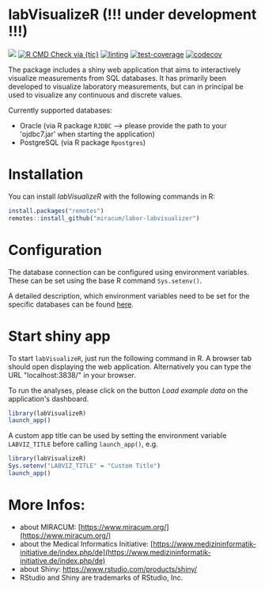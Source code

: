 # labVisualizeR (!!! under development !!!)

<!-- badges: start -->
[![](https://img.shields.io/badge/doi-10.3233/SHTI210072-yellow.svg)](https://doi.org/10.3233/SHTI210072)
[![R CMD Check via {tic}](https://github.com/miracum/labor-labvisualizer/workflows/R%20CMD%20Check%20via%20{tic}/badge.svg?branch=master)](https://github.com/miracum/labor-labvisualizer/actions)
[![linting](https://github.com/miracum/labor-labvisualizer/workflows/lint/badge.svg?branch=master)](https://github.com/miracum/labor-labvisualizer/actions)
[![test-coverage](https://github.com/miracum/labor-labvisualizer/workflows/test-coverage/badge.svg?branch=master)](https://github.com/miracum/labor-labvisualizer/actions)
[![codecov](https://codecov.io/gh/miracum/labor-labvisualizer/branch/master/graph/badge.svg)](https://codecov.io/gh/miracum/labor-labvisualizer)
<!-- badges: end -->


The package includes a shiny web application that aims to interactively visualize measurements from SQL databases. It has primarily been developed to visualize laboratory measurements, but can in principal be used to visualize any continuous and discrete values. 

Currently supported databases:  
* Oracle (via R package `RJDBC` --> please provide the path to your 'ojdbc7.jar' when starting the application) 
* PostgreSQL (via R package `Rpostgres`)

# Installation

You can install *labVisualizeR* with the following commands in R:

```r
install.packages("remotes")
remotes::install_github("miracum/labor-labvisualizer")
```

# Configuration 

The database connection can be configured using environment variables. These can be set using the base R command `Sys.setenv()`.

A detailed description, which environment variables need to be set for the specific databases can be found [here](https://github.com/miracum/misc-dizutils/blob/master/README.md).

# Start shiny app

To start `labVisualizeR`, just run the following command in R. A browser tab should open displaying the web application. Alternatively you can type the URL "localhost:3838/" in your browser.

To run the analyses, please click on the button *Load example data* on the application's dashboard.

```r
library(labVisualizeR)
launch_app()
```

A custom app title can be used by setting the environment variable `LABVIZ_TITLE` before calling `launch_app()`, e.g. 

```r
library(labVisualizeR)
Sys.setenv("LABVIZ_TITLE" = "Custom Title")
launch_app()
```


# More Infos:

- about MIRACUM: [https://www.miracum.org/](https://www.miracum.org/)
- about the Medical Informatics Initiative: [https://www.medizininformatik-initiative.de/index.php/de](https://www.medizininformatik-initiative.de/index.php/de)
- about Shiny: https://www.rstudio.com/products/shiny/
- RStudio and Shiny are trademarks of RStudio, Inc.

